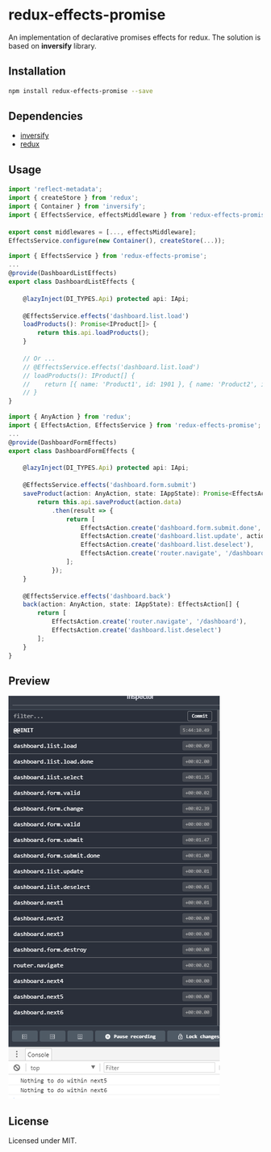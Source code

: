 # redux-effects-promise

An implementation of declarative promises effects for redux. The solution is based on **inversify** library.

## Installation

```sh
npm install redux-effects-promise --save
```

## Dependencies

* [inversify](https://www.npmjs.com/package/inversify)
* [redux](https://github.com/reactjs/redux)

## Usage

```typescript
import 'reflect-metadata';
import { createStore } from 'redux';
import { Container } from 'inversify';
import { EffectsService, effectsMiddleware } from 'redux-effects-promise';

export const middlewares = [..., effectsMiddleware];
EffectsService.configure(new Container(), createStore(...));
```

```typescript
import { EffectsService } from 'redux-effects-promise';
...
@provide(DashboardListEffects)
export class DashboardListEffects {

	@lazyInject(DI_TYPES.Api) protected api: IApi;

	@EffectsService.effects('dashboard.list.load')
	loadProducts(): Promise<IProduct[]> {
		return this.api.loadProducts();
	}

	// Or ...
    // @EffectsService.effects('dashboard.list.load')
    // loadProducts(): IProduct[] {
    //    return [{ name: 'Product1', id: 1901 }, { name: 'Product2', id: 1902 }];
    // }
}
```

```typescript
import { AnyAction } from 'redux';
import { EffectsAction, EffectsService } from 'redux-effects-promise';
...
@provide(DashboardFormEffects)
export class DashboardFormEffects {

	@lazyInject(DI_TYPES.Api) protected api: IApi;

	@EffectsService.effects('dashboard.form.submit')
	saveProduct(action: AnyAction, state: IAppState): Promise<EffectsAction[]> {
		return this.api.saveProduct(action.data)
			.then(result => {
				return [
					EffectsAction.create('dashboard.form.submit.done', result),
					EffectsAction.create('dashboard.list.update', action.data),
					EffectsAction.create('dashboard.list.deselect'),
					EffectsAction.create('router.navigate', '/dashboard')
				];
			});
	}

	@EffectsService.effects('dashboard.back')
	back(action: AnyAction, state: IAppState): EffectsAction[] {
		return [
			EffectsAction.create('router.navigate', '/dashboard'),
			EffectsAction.create('dashboard.list.deselect')
		];
	}
}
```

## Preview

![00](preview/00.png)

## License

Licensed under MIT.